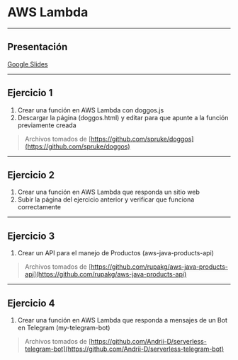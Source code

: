 # AWS Lambda

----
## Presentación
[Google Slides](https://docs.google.com/presentation/d/1Shnh5xzfnWMOuJqSkZpeZx3edxLtY96nQ4suBaG2GK8/edit?usp=sharing)


----
## Ejercicio 1
1. Crear una función en AWS Lambda con doggos.js
2. Descargar la página (doggos.html) y editar para que apunte a la función previamente creada

> Archivos tomados de [https://github.com/spruke/doggos](https://github.com/spruke/doggos)

----
## Ejercicio 2
1. Crear una función en AWS Lambda que responda un sitio web
2. Subir la página del ejercicio anterior y verificar que funciona correctamente

----
## Ejercicio 3
1. Crear un API para el manejo de Productos (aws-java-products-api)

> Archivos tomados de [https://github.com/rupakg/aws-java-products-api](https://github.com/rupakg/aws-java-products-api)

----
## Ejercicio 4
1. Crear una función en AWS Lambda que responda a mensajes de un Bot en Telegram (my-telegram-bot)

> Archivos tomados de [https://github.com/Andrii-D/serverless-telegram-bot](https://github.com/Andrii-D/serverless-telegram-bot)